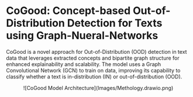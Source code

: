 # CoGood: Concept-based Out-of-Distribution Detection for Texts using Graph-Nueral-Networks
CoGood is a novel approach for Out-of-Distribution (OOD) detection in text data that leverages extracted concepts and bipartite graph structure for enhanced explainability and scalability.
The model uses a Graph Convolutional Network (GCN) to train on data, improving its capability to classify whether a text is in-distribution (IN) or out-of-distribution (OOD).
<div align="center">
  ![CoGood Model Architecture](Images/Methology.drawio.png)
</div>
